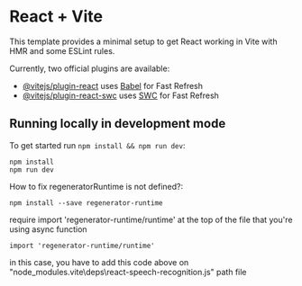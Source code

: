 # React + Vite

This template provides a minimal setup to get React working in Vite with HMR and some ESLint rules.

Currently, two official plugins are available:

- [@vitejs/plugin-react](https://github.com/vitejs/vite-plugin-react/blob/main/packages/plugin-react/README.md) uses [Babel](https://babeljs.io/) for Fast Refresh
- [@vitejs/plugin-react-swc](https://github.com/vitejs/vite-plugin-react-swc) uses [SWC](https://swc.rs/) for Fast Refresh

## Running locally in development mode

To get started run `npm install && npm run dev`:

    npm install
    npm run dev

How to fix regeneratorRuntime is not defined?:

    npm install --save regenerator-runtime

require import 'regenerator-runtime/runtime' at the top of the file that you're using async function

    import 'regenerator-runtime/runtime'

in this case, you have to add this code above on "node_modules\.vite\deps\react-speech-recognition.js" path file
